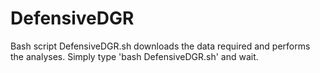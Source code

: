 # DefensiveDGR
Bash script DefensiveDGR.sh downloads the data required and performs the analyses. Simply type 'bash DefensiveDGR.sh' and wait.
